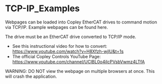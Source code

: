# TCP-IP_Examples
Webpages can be loaded into Copley EtherCAT drives to command motion via TCP/IP. Example webpages can be found here.

The drive must be an EtherCAT drive converted to TCP/IP mode.
- See this instructional video for how to convert: https://www.youtube.com/watch?v=H8Xfzh-wjlU&t=1s
- The official Copley Controls YouTube Page: https://www.youtube.com/channel/UClBL0o4iIcPVsbVwmz4LTfA 

WARNING: DO NOT view the webpage on multiple browsers at once. This will crash the application.

